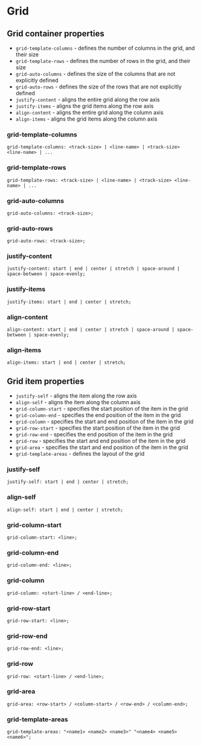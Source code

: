 # Grid

## Grid container properties

- `grid-template-columns` - defines the number of columns in the grid, and their size
- `grid-template-rows` - defines the number of rows in the grid, and their size
- `grid-auto-columns` - defines the size of the columns that are not explicitly defined
- `grid-auto-rows` - defines the size of the rows that are not explicitly defined
- `justify-content` - aligns the entire grid along the row axis
- `justify-items` - aligns the grid items along the row axis
- `align-content` - aligns the entire grid along the column axis
- `align-items` - aligns the grid items along the column axis

### grid-template-columns

`grid-template-columns: <track-size> | <line-name> | <track-size> <line-name> | ...`

### grid-template-rows

`grid-template-rows: <track-size> | <line-name> | <track-size> <line-name> | ...`

### grid-auto-columns

`grid-auto-columns: <track-size>;`

### grid-auto-rows

`grid-auto-rows: <track-size>;`

### justify-content

`justify-content: start | end | center | stretch | space-around | space-between | space-evenly;`

### justify-items

`justify-items: start | end | center | stretch;`

### align-content

`align-content: start | end | center | stretch | space-around | space-between | space-evenly;`

### align-items

`align-items: start | end | center | stretch;`

## Grid item properties

- `justify-self` - aligns the item along the row axis
- `align-self` - aligns the item along the column axis
- `grid-column-start` - specifies the start position of the item in the grid
- `grid-column-end` - specifies the end position of the item in the grid
- `grid-column` - specifies the start and end position of the item in the grid
- `grid-row-start` - specifies the start position of the item in the grid
- `grid-row-end` - specifies the end position of the item in the grid
- `grid-row` - specifies the start and end position of the item in the grid
- `grid-area` - specifies the start and end position of the item in the grid
- `grid-template-areas` - defines the layout of the grid

### justify-self

`justify-self: start | end | center | stretch;`

### align-self

`align-self: start | end | center | stretch;`

### grid-column-start

`grid-column-start: <line>;`

### grid-column-end

`grid-column-end: <line>;`

### grid-column

`grid-column: <start-line> / <end-line>;`

### grid-row-start

`grid-row-start: <line>;`

### grid-row-end

`grid-row-end: <line>;`

### grid-row

`grid-row: <start-line> / <end-line>;`

### grid-area

`grid-area: <row-start> / <column-start> / <row-end> / <column-end>;`

### grid-template-areas

`grid-template-areas: "<name1> <name2> <name3>" "<name4> <name5> <name6>";`
